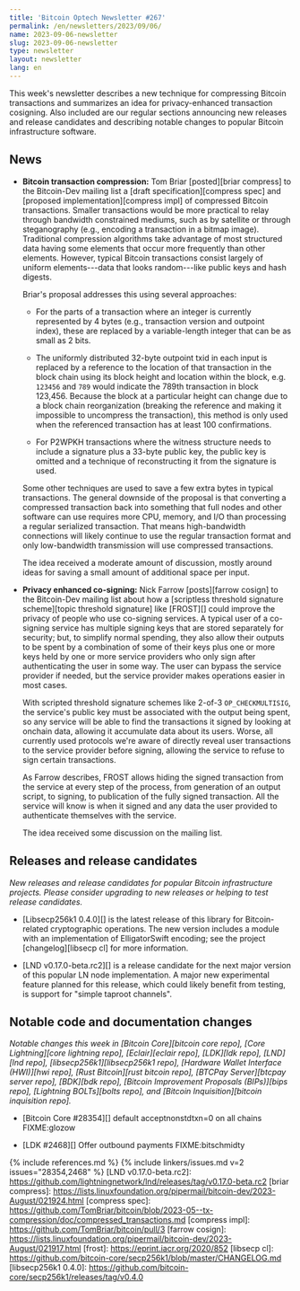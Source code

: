 ```yaml
---
title: 'Bitcoin Optech Newsletter #267'
permalink: /en/newsletters/2023/09/06/
name: 2023-09-06-newsletter
slug: 2023-09-06-newsletter
type: newsletter
layout: newsletter
lang: en
---
```

This week's newsletter describes a new technique for compressing Bitcoin
transactions and summarizes an idea for privacy-enhanced transaction
cosigning.  Also included are our regular sections announcing new
releases and release candidates and describing notable changes to
popular Bitcoin infrastructure software.

## News

- **Bitcoin transaction compression:** Tom Briar [posted][briar
  compress] to the Bitcoin-Dev mailing list a [draft specification][compress
  spec] and [proposed implementation][compress impl] of compressed
  Bitcoin transactions.  Smaller transactions would be more practical to
  relay through bandwidth constrained mediums, such as by satellite or
  through steganography (e.g., encoding a transaction in a bitmap image).
  Traditional compression algorithms take advantage of most structured
  data having some elements that occur more frequently than other
  elements.  However, typical Bitcoin transactions consist largely of
  uniform elements---data that looks random---like public keys and hash
  digests.

    Briar's proposal addresses this using several approaches:

    - For the parts of a transaction where an integer is currently
      represented by 4 bytes (e.g., transaction version and outpoint
      index), these are replaced by a variable-length integer that can
      be as small as 2 bits.

    - The uniformly distributed 32-byte outpoint txid in each input
      is replaced by a reference to the location of that
      transaction in the block chain using its block height and location
      within the block, e.g.  `123456` and `789` would indicate the
      789th transaction in block 123,456.  Because the block at a
      particular height can change due to a block chain reorganization
      (breaking the reference and making it impossible to uncompress the transaction),
      this method is only used when the referenced transaction has at
      least 100 confirmations.

    - For P2WPKH transactions where the witness structure needs to
      include a signature plus a 33-byte public key,
      the public key is omitted and a technique of reconstructing it
      from the signature is used.

    Some other techniques are used to save a few extra bytes in typical
    transactions.  The general downside of the proposal is that
    converting a compressed transaction back into something that full
    nodes and other software can use requires more CPU, memory, and I/O
    than processing a regular serialized transaction.  That means
    high-bandwidth connections will likely continue to use the regular
    transaction format and only low-bandwidth transmission will use
    compressed transactions.

    The idea received a moderate amount of discussion, mostly around
    ideas for saving a small amount of additional space per input.

- **Privacy enhanced co-signing:** Nick Farrow [posts][farrow cosign] to
  the Bitcoin-Dev mailing list about how a [scriptless threshold
  signature scheme][topic threshold signature] like [FROST][] could
  improve the privacy of people who use co-signing services.  A typical
  user of a co-signing service has multiple signing keys that are stored
  separately for security; but, to simplify normal spending, they also
  allow their outputs to be spent by a combination of some of their keys
  plus one or more keys held by one or more service providers who only
  sign after authenticating the user in some way.  The user can bypass
  the service provider if needed, but the service provider makes
  operations easier in most cases.

    With scripted threshold signature schemes like 2-of-3
    `OP_CHECKMULTISIG`, the service's public key must be associated with
    the output being spent, so any service will be able to find the
    transactions it signed by looking at onchain data, allowing it
    accumulate data about its users.  Worse, all currently used protocols
    we're aware of directly reveal user transactions to the service
    provider before signing, allowing the service to refuse to sign
    certain transactions.

    As Farrow describes, FROST allows hiding the signed transaction from
    the service at every step of the process, from generation of an
    output script, to signing, to publication of the fully signed
    transaction.  All the service will know is when it signed and any
    data the user provided to authenticate themselves with the service.

    The idea received some discussion on the mailing list.

## Releases and release candidates

*New releases and release candidates for popular Bitcoin infrastructure
projects.  Please consider upgrading to new releases or helping to test release candidates.*

- [Libsecp256k1 0.4.0][] is the latest release of this library for
  Bitcoin-related cryptographic operations.  The new version includes a
  module with an implementation of ElligatorSwift encoding; see the
  project [changelog][libsecp cl] for more information.

- [LND v0.17.0-beta.rc2][] is a release candidate for the next major
  version of this popular LN node implementation.  A major new
  experimental feature planned for this release, which could likely
  benefit from testing, is support for "simple taproot channels".

## Notable code and documentation changes

*Notable changes this week in [Bitcoin Core][bitcoin core repo], [Core
Lightning][core lightning repo], [Eclair][eclair repo], [LDK][ldk repo],
[LND][lnd repo], [libsecp256k1][libsecp256k1 repo], [Hardware Wallet
Interface (HWI)][hwi repo], [Rust Bitcoin][rust bitcoin repo], [BTCPay
Server][btcpay server repo], [BDK][bdk repo], [Bitcoin Improvement
Proposals (BIPs)][bips repo], [Lightning BOLTs][bolts repo], and
[Bitcoin Inquisition][bitcoin inquisition repo].*

- [Bitcoin Core #28354][] default acceptnonstdtxn=0 on all chains FIXME:glozow

- [LDK #2468][] Offer outbound payments FIXME:bitschmidty

{% include references.md %}
{% include linkers/issues.md v=2 issues="28354,2468" %}
[LND v0.17.0-beta.rc2]: https://github.com/lightningnetwork/lnd/releases/tag/v0.17.0-beta.rc2
[briar compress]: https://lists.linuxfoundation.org/pipermail/bitcoin-dev/2023-August/021924.html
[compress spec]: https://github.com/TomBriar/bitcoin/blob/2023-05--tx-compression/doc/compressed_transactions.md
[compress impl]: https://github.com/TomBriar/bitcoin/pull/3
[farrow cosign]: https://lists.linuxfoundation.org/pipermail/bitcoin-dev/2023-August/021917.html
[frost]: https://eprint.iacr.org/2020/852
[libsecp cl]: https://github.com/bitcoin-core/secp256k1/blob/master/CHANGELOG.md
[libsecp256k1 0.4.0]: https://github.com/bitcoin-core/secp256k1/releases/tag/v0.4.0
